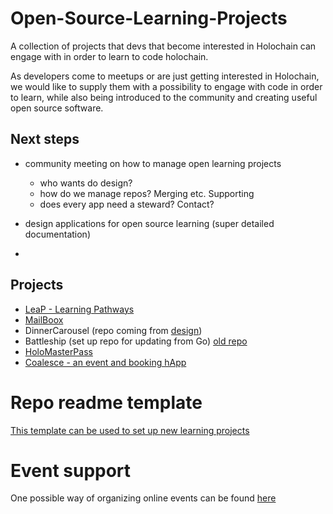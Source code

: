 # Open-Source-Learning-Projects
A collection of projects that devs that become interested in Holochain can engage with in order to learn to code holochain.

As developers come to meetups or are just getting interested in Holochain, we would like to supply them with a possibility to engage with code in order to learn, while also being introduced to the community and creating useful open source software.

## Next steps
- community meeting on how to manage open learning projects
  - who wants do design?
  - how do we manage repos? Merging etc. Supporting 
  - does every app need a steward? Contact? 
  
- design applications for open source learning (super detailed documentation)
- 

## Projects
- [LeaP - Learning Pathways](https://github.com/holochain-devcamp/learning-pathways)
- [MailBoox](https://github.com/zaunders/MailBoox-SymCode)
- DinnerCarousel (repo coming from [design](https://hackmd.io/@zaunders/BJv-OY0D7))
- Battleship (set up repo for updating from Go) [old repo](https://github.com/willemolding/holochain-battleship) 
- [HoloMasterPass](https://github.com/ronin-of-beyonder/holomasterpass)
- [Coalesce - an event and booking hApp](https://hackmd.io/@holochain-community-designs/S1oepIkBU)


# Repo readme template 
[This template can be used to set up new learning projects](https://github.com/holochain-community-resources/Open-Source-Learning-Projects/blob/master/Learning_project_readme_template.md)


# Event support
One possible way of organizing online events can be found [here](https://hackmd.io/@zaunders/Hk_FdeiIB)
